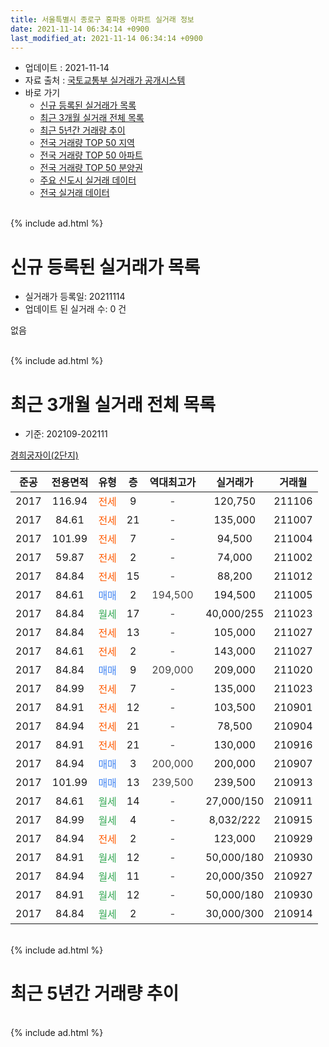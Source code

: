 ```yaml
---
title: 서울특별시 종로구 홍파동 아파트 실거래 정보
date: 2021-11-14 06:34:14 +0900
last_modified_at: 2021-11-14 06:34:14 +0900
---
```


* 업데이트 : 2021-11-14
* 자료 출처 : [국토교통부 실거래가 공개시스템](http://rt.molit.go.kr)
* 바로 가기
    * [신규 등록된 실거래가 목록](#신규-등록된-실거래가-목록)
    * [최근 3개월 실거래 전체 목록](#최근-3개월-실거래-전체-목록)
    * [최근 5년간 거래량 추이](#최근-5년간-거래량-추이)
    * [전국 거래량 TOP 50 지역](https://inasie.github.io/apt-trade-info/최근-3개월-전국에서-가장-거래가-많이-발생한-지역)
    * [전국 거래량 TOP 50 아파트](https://inasie.github.io/apt-trade-info/최근-3개월-전국에서-가장-거래가-많이-발생한-아파트)
    * [전국 거래량 TOP 50 분양권](https://inasie.github.io/apt-trade-info/최근-3개월-전국에서-가장-거래가-많이-발생한-분양권)
    * [주요 신도시 실거래 데이터](https://inasie.github.io/apt-trade-info/주요-신도시)
    * [전국 실거래 데이터](https://inasie.github.io/apt-trade-info/전국)
<br>
{% include ad.html %}
<br>

# 신규 등록된 실거래가 목록
* 실거래가 등록일: 20211114
* 업데이트 된 실거래 수: 0 건

없음

<br>
{% include ad.html %}
<br>

# 최근 3개월 실거래 전체 목록
* 기준: 202109-202111


[경희궁자이(2단지)](https://search.naver.com/search.naver?query=%EC%84%9C%EC%9A%B8%ED%8A%B9%EB%B3%84%EC%8B%9C+%EC%A2%85%EB%A1%9C%EA%B5%AC+%ED%99%8D%ED%8C%8C%EB%8F%99+%EA%B2%BD%ED%9D%AC%EA%B6%81%EC%9E%90%EC%9D%B4%282%EB%8B%A8%EC%A7%80%29)

|준공|전용면적|유형|층|역대최고가|실거래가|거래월|
|:---:|:---:|:---:|:---:|:---:|:---:|:---:|
|2017|116.94|<span style="color:#ff5a00">전세</span>|9|<span style="color:#444444">-</span>|120,750|211106|
|2017|84.61|<span style="color:#ff5a00">전세</span>|21|<span style="color:#444444">-</span>|135,000|211007|
|2017|101.99|<span style="color:#ff5a00">전세</span>|7|<span style="color:#444444">-</span>|94,500|211004|
|2017|59.87|<span style="color:#ff5a00">전세</span>|2|<span style="color:#444444">-</span>|74,000|211002|
|2017|84.84|<span style="color:#ff5a00">전세</span>|15|<span style="color:#444444">-</span>|88,200|211012|
|2017|84.61|<span style="color:#4285f3">매매</span>|2|<span style="color:#444444">194,500</span>|194,500|211005|
|2017|84.84|<span style="color:#34a853">월세</span>|17|<span style="color:#444444">-</span>|40,000/255|211023|
|2017|84.84|<span style="color:#ff5a00">전세</span>|13|<span style="color:#444444">-</span>|105,000|211027|
|2017|84.61|<span style="color:#ff5a00">전세</span>|2|<span style="color:#444444">-</span>|143,000|211027|
|2017|84.84|<span style="color:#4285f3">매매</span>|9|<span style="color:#444444">209,000</span>|209,000|211020|
|2017|84.99|<span style="color:#ff5a00">전세</span>|7|<span style="color:#444444">-</span>|135,000|211023|
|2017|84.91|<span style="color:#ff5a00">전세</span>|12|<span style="color:#444444">-</span>|103,500|210901|
|2017|84.94|<span style="color:#ff5a00">전세</span>|21|<span style="color:#444444">-</span>|78,500|210904|
|2017|84.91|<span style="color:#ff5a00">전세</span>|21|<span style="color:#444444">-</span>|130,000|210916|
|2017|84.94|<span style="color:#4285f3">매매</span>|3|<span style="color:#444444">200,000</span>|200,000|210907|
|2017|101.99|<span style="color:#4285f3">매매</span>|13|<span style="color:#444444">239,500</span>|239,500|210913|
|2017|84.61|<span style="color:#34a853">월세</span>|14|<span style="color:#444444">-</span>|27,000/150|210911|
|2017|84.99|<span style="color:#34a853">월세</span>|4|<span style="color:#444444">-</span>|8,032/222|210915|
|2017|84.94|<span style="color:#ff5a00">전세</span>|2|<span style="color:#444444">-</span>|123,000|210929|
|2017|84.91|<span style="color:#34a853">월세</span>|12|<span style="color:#444444">-</span>|50,000/180|210930|
|2017|84.94|<span style="color:#34a853">월세</span>|11|<span style="color:#444444">-</span>|20,000/350|210927|
|2017|84.91|<span style="color:#34a853">월세</span>|12|<span style="color:#444444">-</span>|50,000/180|210930|
|2017|84.84|<span style="color:#34a853">월세</span>|2|<span style="color:#444444">-</span>|30,000/300|210914|


<br>
{% include ad.html %}
<br>

# 최근 5년간 거래량 추이


<div style="width:100%;">
    <canvas id="deal_progress" height="200"></canvas>
</div>

<script>
new Chart(document.getElementById("deal_progress"), {
    type: 'line',
    data: {
        labels: ['201611','201612','201701','201702','201703','201704','201705','201706','201707','201708','201709','201710','201711','201712','201801','201802','201803','201804','201805','201806','201807','201808','201809','201810','201811','201812','201901','201902','201903','201904','201905','201906','201907','201908','201909','201910','201911','201912','202001','202002','202003','202004','202005','202006','202007','202008','202009','202010','202011','202012','202101','202102','202103','202104','202105','202106','202107','202108','202109','202110','202111'],
        datasets: [{
            label: '매매',
            pointRadius: 1,
            data: [0, 0, 0, 0, 0, 0, 0, 0, 0, 0, 0, 0, 0, 0, 3, 1, 1, 1, 0, 0, 0, 2, 4, 0, 2, 0, 0, 1, 0, 2, 6, 4, 12, 8, 7, 8, 7, 6, 2, 0, 1, 0, 5, 10, 8, 8, 2, 2, 5, 7, 1, 1, 4, 6, 2, 1, 5, 4, 2, 2, 0],
            borderColor: "rgba(255, 201, 14, 1)",
            backgroundColor: "rgba(255, 201, 14, 0.5)",
            fill: false,
            lineTension: 0
        },{
            label: '전월세',
            pointRadius: 1,
            data: [0, 0, 0, 0, 0, 0, 0, 0, 0, 0, 0, 0, 0, 0, 1, 0, 0, 0, 0, 0, 0, 3, 0, 4, 4, 11, 19, 17, 23, 27, 31, 29, 22, 20, 4, 14, 11, 20, 13, 10, 1, 7, 9, 8, 7, 4, 4, 10, 10, 10, 11, 16, 15, 45, 62, 15, 22, 31, 10, 8, 1],
            borderColor: "rgba(0, 141, 185, 1)",
            backgroundColor: "rgba(0, 141, 185, 0.5)",
            fill: false,
            lineTension: 0
        }
        ]
    },
    options: {
        responsive: true,
        title: {
            display: false
        },
        tooltips: {
            mode: 'index',
            intersect: false
        },
        hover: {
            mode: 'nearest',
            intersect: true
        },
        scales: {
            xAxes: [{
                display: true,
                scaleLabel: {
                    display: true,
                    labelString: '년/월'
                }
            }],
            yAxes: [{
                display: true,
                ticks: {
                    suggestedMin: 0,
                },
                scaleLabel: {
                    display: true,
                    labelString: '실거래 수'
                }
            }]
        }
    }
});

</script>


<br>
{% include ad.html %}
<br>

